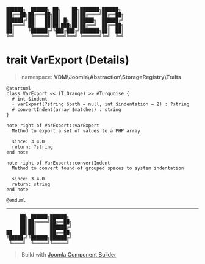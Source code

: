 ```
██████╗  ██████╗ ██╗    ██╗███████╗██████╗
██╔══██╗██╔═══██╗██║    ██║██╔════╝██╔══██╗
██████╔╝██║   ██║██║ █╗ ██║█████╗  ██████╔╝
██╔═══╝ ██║   ██║██║███╗██║██╔══╝  ██╔══██╗
██║     ╚██████╔╝╚███╔███╔╝███████╗██║  ██║
╚═╝      ╚═════╝  ╚══╝╚══╝ ╚══════╝╚═╝  ╚═╝
```
# trait VarExport (Details)
> namespace: **VDM\Joomla\Abstraction\StorageRegistry\Traits**
```uml
@startuml
class VarExport << (T,Orange) >> #Turquoise {
  # int $indent
  + varExport(?string $path = null, int $indentation = 2) : ?string
  # convertIndent(array $matches) : string
}

note right of VarExport::varExport
  Method to export a set of values to a PHP array

  since: 3.4.0
  return: ?string
end note

note right of VarExport::convertIndent
  Method to convert found of grouped spaces to system indentation

  since: 3.4.0
  return: string
end note
 
@enduml
```

---
```
     ██╗ ██████╗██████╗
     ██║██╔════╝██╔══██╗
     ██║██║     ██████╔╝
██   ██║██║     ██╔══██╗
╚█████╔╝╚██████╗██████╔╝
 ╚════╝  ╚═════╝╚═════╝
```
> Build with [Joomla Component Builder](https://git.vdm.dev/joomla/Component-Builder)


